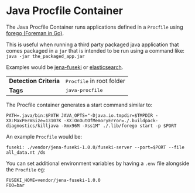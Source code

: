 # Java Procfile Container
The Java Procfile Container runs applications defined in a `Procfile` using [forego (Foreman in Go)](https://github.com/ddollar/forego).

This is useful when running a third party packaged java application that comes packaged in a `jar`
that is intended to be run using a command like: `java -jar the_packaged_app.jar`

Examples would be [jena-fuseki](http://jena.apache.org/documentation/serving_data/) or [elasticsearch](http://www.elasticsearch.org/).

<table>
  <tr>
    <td><strong>Detection Criteria</strong></td><td><tt>Procfile</tt> in root folder</td>
  </tr>
  <tr>
    <td><strong>Tags</strong></td><td><tt>java-procfile</tt></td>
  </tr>
</table>

The Procfile container generates a start command similar to:

```
PATH=.java/bin:$PATH JAVA_OPTS="-Djava.io.tmpdir=$TMPDIR -XX:MaxPermSize=13107K -XX:OnOutOfMemoryError=./.buildpack-diagnostics/killjava -Xmx96M -Xss1M" ./.lib/forego start -p $PORT
```

An example `Procfile` would be:

```
fuseki: ./vendor/jena-fuseki-1.0.0/fuseki-server --port=$PORT --file all_data.nt /ds
```

You can set additional environment variables by having a `.env` file alongside the `Procfile` eg:

```
FUSEKI_HOME=vendor/jena-fuseki-1.0.0
FOO=bar
```